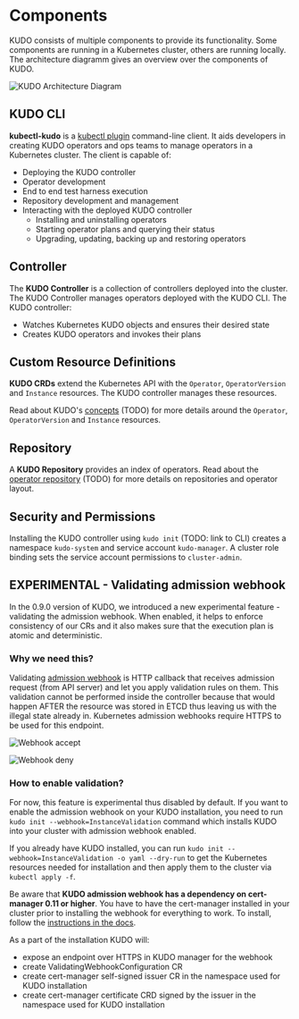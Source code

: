 # Components

KUDO consists of multiple components to provide its functionality. Some components are running in a Kubernetes cluster, others are running locally. The architecture diagramm gives an overview over the components of KUDO.

![KUDO Architecture Diagram](/images/kudo-architecture.jpg?10x20)

## KUDO CLI

**kubectl-kudo** is a [kubectl plugin](https://kubernetes.io/docs/tasks/extend-kubectl/kubectl-plugins/) command-line client. It aids developers in creating KUDO operators and ops teams to manage operators in a Kubernetes cluster. The client is capable of:

* Deploying the KUDO controller
* Operator development
* End to end test harness execution
* Repository development and management
* Interacting with the deployed KUDO controller
  * Installing and uninstalling operators
  * Starting operator plans and querying their status
  * Upgrading, updating, backing up and restoring operators

## Controller

The **KUDO Controller** is a collection of controllers deployed into the cluster. The KUDO Controller manages operators deployed with the KUDO CLI. The KUDO controller:

* Watches Kubernetes KUDO objects and ensures their desired state
* Creates KUDO operators and invokes their plans

## Custom Resource Definitions

**KUDO CRDs** extend the Kubernetes API with the `Operator`, `OperatorVersion` and `Instance` resources. The KUDO controller manages these resources.

Read about KUDO's [concepts](concepts.md) (TODO) for more details around the `Operator`, `OperatorVersion` and `Instance` resources.

## Repository

A **KUDO Repository** provides an index of operators. Read about the [operator repository](repository.md) (TODO) for more details on repositories and operator layout.

## Security and Permissions

Installing the KUDO controller using `kudo init` (TODO: link to CLI) creates a namespace `kudo-system` and service account `kudo-manager`. A cluster role binding sets the service account permissions to `cluster-admin`.

## EXPERIMENTAL - Validating admission webhook

In the 0.9.0 version of KUDO, we introduced a new experimental feature - validating the admission webhook. When enabled, it helps to enforce consistency of our CRs and it also makes sure that the execution plan is atomic and deterministic.

### Why we need this?

Validating [admission webhook](https://kubernetes.io/docs/reference/access-authn-authz/extensible-admission-controllers/) is HTTP callback that receives admission request (from API server) and let you apply validation rules on them. This validation cannot be performed inside the controller because that would happen AFTER the resource was stored in ETCD thus leaving us with the illegal state already in. Kubernetes admission webhooks require HTTPS to be used for this endpoint.

![Webhook accept](/images/webhook-accept.png?10x20)

![Webhook deny](/images/webhook-deny.png?10x20)

### How to enable validation?

For now, this feature is experimental thus disabled by default. If you want to enable the admission webhook on your KUDO installation, you need to run `kudo init --webhook=InstanceValidation` command which installs KUDO into your cluster with admission webhook enabled.

If you already have KUDO installed, you can run `kudo init --webhook=InstanceValidation -o yaml --dry-run` to get the Kubernetes resources needed for installation and then apply them to the cluster via `kubectl apply -f`.

Be aware that **KUDO admission webhook has a dependency on cert-manager 0.11 or higher**. You have to have the cert-manager installed in your cluster prior to installing the webhook for everything to work. To install, follow the [instructions in the docs](https://cert-manager.io/docs/installation/).

As a part of the installation KUDO will:
- expose an endpoint over HTTPS in KUDO manager for the webhook
- create ValidatingWebhookConfiguration CR
- create cert-manager self-signed issuer CR in the namespace used for KUDO installation
- create cert-manager certificate CRD signed by the issuer in the namespace used for KUDO installation
